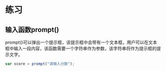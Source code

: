 # 练习

## 输入函数prompt()

prompt()可以弹出一个提示框，该提示框中会带有一个文本框，用户可以在文本框中输入一段内容，该函数需要一个字符串作为参数，该字符串将作为提示框的提示文字。

```js
var score = prompt("请输入分数");
```

